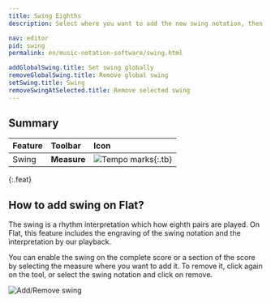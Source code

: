 ```yaml
---
title: Swing Eighths
description: Select where you want to add the new swing notation, then open the Measure toolbar and click on the Swing tool.

nav: editor
pid: swing
permalink: en/music-notation-software/swing.html

addGlobalSwing.title: Set swing globally
removeGlobalSwing.title: Remove global swing
setSwing.title: Swing
removeSwingAtSelected.title: Remove selected swing
---
```


## Summary

| Feature | Toolbar | Icon |
|:--------|:--------|:-----|
| Swing | **Measure** | ![Tempo marks](https://prod.flat-cdn.com/img/icons/editorActions/swing.svg){:.tb} |
{:.feat}

## How to add swing on Flat?

The swing is a rhythm interpretation which how eighth pairs are played. On Flat, this feature includes the engraving of the swing notation and the interpretation by our playback.

You can enable the swing on the complete score or a section of the score by selecting the measure where you want to add it. To remove it, click again on the tool, or select the swing notation and click on remove.

![Add/Remove swing](/help/assets/img/editor/swing.gif)
